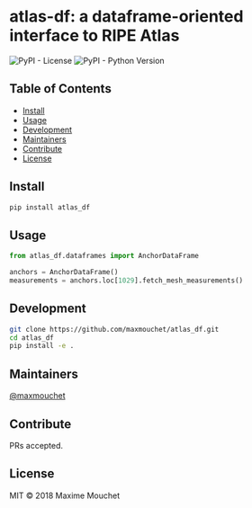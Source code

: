 # atlas-df: a dataframe-oriented interface to RIPE Atlas

![PyPI - License](https://img.shields.io/pypi/l/atlas_df.svg?style=flat-square)
![PyPI - Python Version](https://img.shields.io/pypi/pyversions/atlas_df.svg?style=flat-square)



## Table of Contents

- [Install](#install)
- [Usage](#usage)
- [Development](#development)
- [Maintainers](#maintainers)
- [Contribute](#contribute)
- [License](#license)

## Install

```bash
pip install atlas_df
```

## Usage

```python
from atlas_df.dataframes import AnchorDataFrame

anchors = AnchorDataFrame()
measurements = anchors.loc[1029].fetch_mesh_measurements()
```

## Development

```bash
git clone https://github.com/maxmouchet/atlas_df.git
cd atlas_df
pip install -e .
```

## Maintainers

[@maxmouchet](https://github.com/maxmouchet)

## Contribute

PRs accepted.

## License

MIT © 2018 Maxime Mouchet
